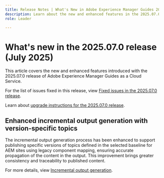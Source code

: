 ```yaml
---
title: Release Notes | What's New in Adobe Experience Manager Guides 2025.07.0 release
description: Learn about the new and enhanced features in the 2025.07.0 release of Adobe Experience Manager Guides
role: Leader

---
```

# What's new in the 2025.07.0 release (July 2025)

This article covers the new and enhanced features introduced with the 2025.07.0 release of Adobe Experience Manager Guides as a Cloud Service.

For the list of issues fixed in this release, view [Fixed issues in the 2025.07.0 release](fixed-issues-2025-07-0.md).

Learn about [upgrade instructions for the 2025.07.0  release](../release-info/upgrade-instructions-2025-07-0.md).

## Enhanced incremental output generation with version-specific topics

The incremental output generation process has been enhanced to support publishing specific versions of topics defined in the selected baseline for AEM sites using legacy component mapping, ensuring accurate propagation of the content in the output. This improvement brings greater consistency and traceability to published content.

For more details, view [Incremental output generation](../user-guide/generate-output-aem-site.md).
